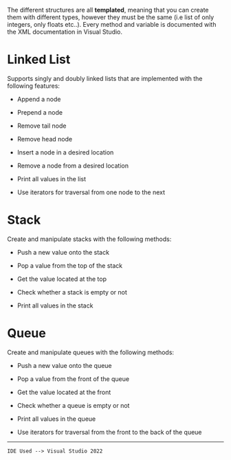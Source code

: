 The different structures are all **templated**, meaning that you can create them with different types, however they must be the same (i.e list of only integers, only floats etc..). Every method and variable is documented with the XML documentation in Visual Studio.

# Linked List

Supports singly and doubly linked lists that are implemented with the following features:

  * Append a node
  
  * Prepend a node
  
  * Remove tail node
  
  * Remove head node
  
  * Insert a node in a desired location
  
  * Remove a node from a desired location
  
  * Print all values in the list
  
  * Use iterators for traversal from one node to the next
  
# Stack

Create and manipulate stacks with the following methods:

 * Push a new value onto the stack
 
 * Pop a value from the top of the stack
 
 * Get the value located at the top
 
 * Check whether a stack is empty or not
 
 * Print all values in the stack

# Queue

Create and manipulate queues with the following methods:

 * Push a new value onto the queue
 
 * Pop a value from the front of the queue
 
 * Get the value located at the front
 
 * Check whether a queue is empty or not
 
 * Print all values in the queue
 
 * Use iterators for traversal from the front to the back of the queue

---------------------------------------------------------

``` IDE Used --> Visual Studio 2022 ```
